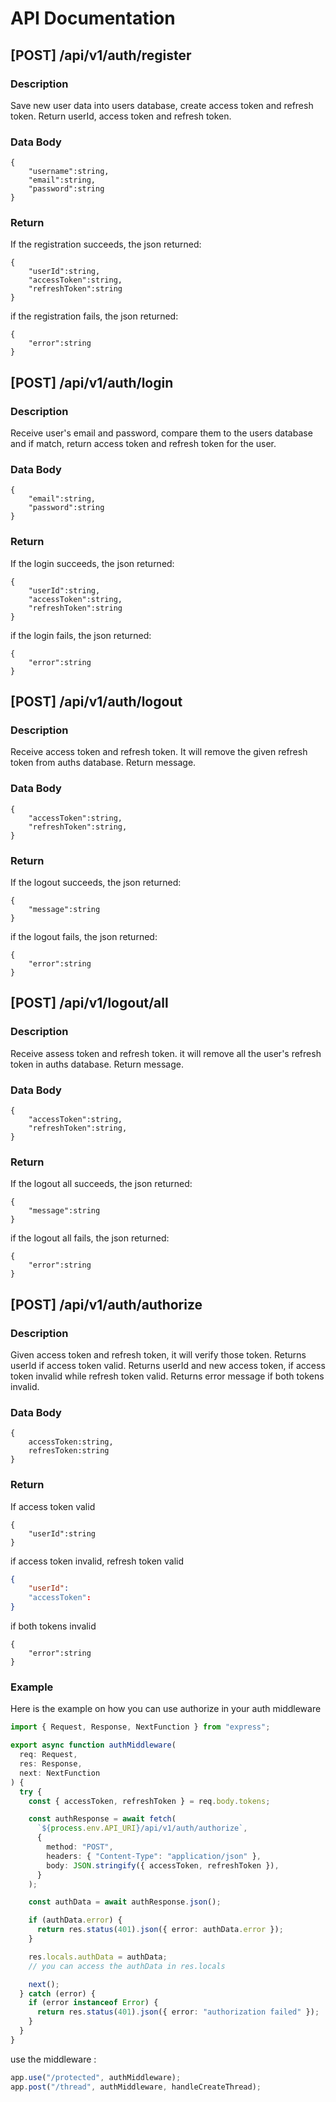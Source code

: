 # API Documentation

## [POST] /api/v1/auth/register

### Description

Save new user data into users database, create access token and refresh token. Return userId, access token and refresh token.

### Data Body

```
{
    "username":string,
    "email":string,
    "password":string
}
```

### Return

If the registration succeeds, the json returned:

```
{
    "userId":string,
    "accessToken":string,
    "refreshToken":string
}
```

if the registration fails, the json returned:

```
{
    "error":string
}
```

## [POST] /api/v1/auth/login

### Description

Receive user's email and password, compare them to the users database and if match, return access token and refresh token for the user.

### Data Body

```
{
    "email":string,
    "password":string
}
```

### Return

If the login succeeds, the json returned:

```
{
    "userId":string,
    "accessToken":string,
    "refreshToken":string
}
```

if the login fails, the json returned:

```
{
    "error":string
}
```

## [POST] /api/v1/auth/logout

### Description

Receive access token and refresh token. It will remove the given refresh token from auths database. Return message.

### Data Body

```
{
    "accessToken":string,
    "refreshToken":string,
}
```

### Return

If the logout succeeds, the json returned:

```
{
    "message":string
}
```

if the logout fails, the json returned:

```
{
    "error":string
}
```

## [POST] /api/v1/logout/all

### Description

Receive assess token and refresh token. it will remove all the user's refresh token in auths database. Return message.

### Data Body

```
{
    "accessToken":string,
    "refreshToken":string,
}
```

### Return

If the logout all succeeds, the json returned:

```
{
    "message":string
}
```

if the logout all fails, the json returned:

```
{
    "error":string
}
```

## [POST] /api/v1/auth/authorize

### Description

Given access token and refresh token, it will verify those token. Returns userId if access token valid. Returns userId and new access token, if access token invalid while refresh token valid. Returns error message if both tokens invalid.

### Data Body

```
{
    accessToken:string,
    refresToken:string
}
```

### Return

If access token valid

```
{
    "userId":string
}
```

if access token invalid, refresh token valid

```json
{
    "userId":
    "accessToken":
}
```

if both tokens invalid

```
{
    "error":string
}
```

### Example

Here is the example on how you can use authorize in your auth middleware

```typescript
import { Request, Response, NextFunction } from "express";

export async function authMiddleware(
  req: Request,
  res: Response,
  next: NextFunction
) {
  try {
    const { accessToken, refreshToken } = req.body.tokens;

    const authResponse = await fetch(
      `${process.env.API_URI}/api/v1/auth/authorize`,
      {
        method: "POST",
        headers: { "Content-Type": "application/json" },
        body: JSON.stringify({ accessToken, refreshToken }),
      }
    );

    const authData = await authResponse.json();

    if (authData.error) {
      return res.status(401).json({ error: authData.error });
    }

    res.locals.authData = authData;
    // you can access the authData in res.locals

    next();
  } catch (error) {
    if (error instanceof Error) {
      return res.status(401).json({ error: "authorization failed" });
    }
  }
}
```

use the middleware :

```typescript
app.use("/protected", authMiddleware);
app.post("/thread", authMiddleware, handleCreateThread);
```
